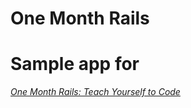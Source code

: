 # One Month Rails
# Sample app for
[*One Month Rails: Teach Yourself to Code*](http://onemonthrails.com)
